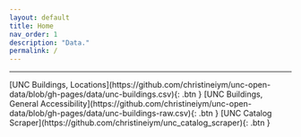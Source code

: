 ```yaml
---
layout: default
title: Home
nav_order: 1
description: "Data."
permalink: /
---
```


---

<span class="fs-6">
[UNC Buildings, Locations](https://github.com/christineiym/unc-open-data/blob/gh-pages/data/unc-buildings.csv){: .btn }
</span>

<span class="fs-6">
[UNC Buildings, General Accessibility](https://github.com/christineiym/unc-open-data/blob/gh-pages/data/unc-buildings-raw.csv){: .btn }
</span>

<span class="fs-6">
[UNC Catalog Scraper](https://github.com/christineiym/unc_catalog_scraper){: .btn }
</span>